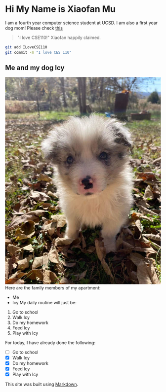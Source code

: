# Hi My Name is Xiaofan Mu

I am a fourth year computer science student at UCSD. I am also a first year dog mom! Please check [this](#me-and-my-dog-icy)

> "I love CSE110!"
> Xiaofan happily claimed.

```bash
git add ILoveCSE110
git commit -m "I love CES 110"
```

## Me and my dog Icy

![This is an image](https://github.com/mu-xiaofan/CSE-110/blob/main/WechatIMG4.jpeg)
Here are the family members of my apartment:

- Me
- Icy
My daily routine will just be:

1. Go to school
2. Walk Icy
3. Do my homework
4. Feed Icy
5. Play with Icy

For today, I have already done the following:

- [ ] Go to school
- [x] Walk Icy
- [x] Do my homework
- [x] Feed Icy
- [x] Play with Icy

This site was built using [Markdown](https://docs.github.com/en/get-started/writing-on-github/getting-started-with-writing-and-formatting-on-github/basic-writing-and-formatting-syntax).
